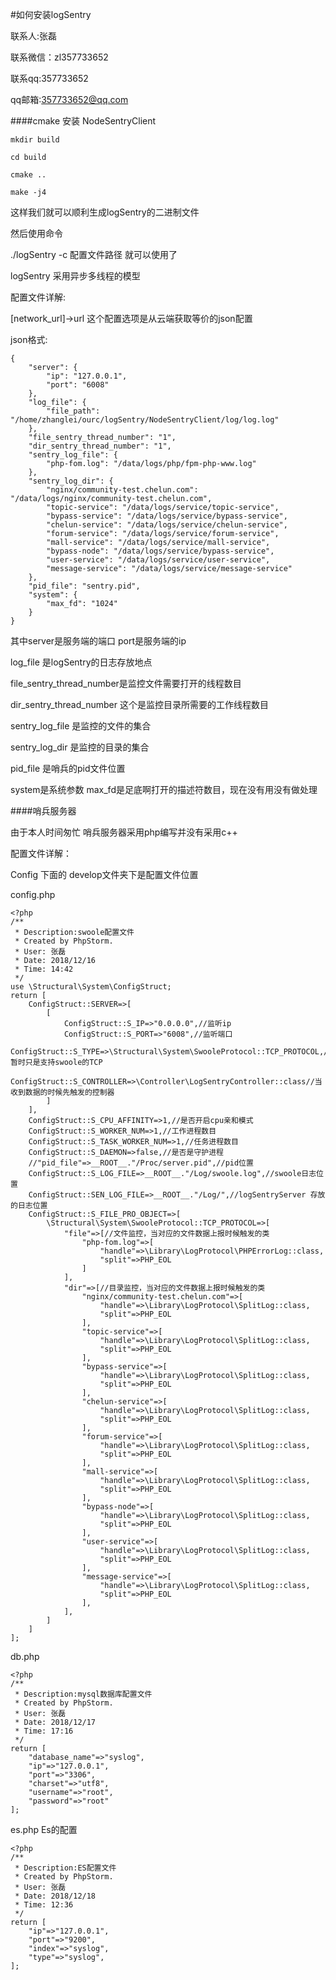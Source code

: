 #如何安装logSentry

联系人:张磊

联系微信：zl357733652

联系qq:357733652

qq邮箱:357733652@qq.com

####cmake 安装 NodeSentryClient

    mkdir build

    cd build

    cmake ..

    make -j4


这样我们就可以顺利生成logSentry的二进制文件

然后使用命令

./logSentry -c  配置文件路径  就可以使用了

logSentry 采用异步多线程的模型

配置文件详解:

[network_url]->url  这个配置选项是从云端获取等价的json配置

json格式:

```
{
	"server": {
		"ip": "127.0.0.1",
		"port": "6008"
	},
	"log_file": {
		"file_path": "/home/zhanglei/ourc/logSentry/NodeSentryClient/log/log.log"
	},
	"file_sentry_thread_number": "1",
	"dir_sentry_thread_number": "1",
	"sentry_log_file": {
		"php-fom.log": "/data/logs/php/fpm-php-www.log"
	},
	"sentry_log_dir": {
		"nginx/community-test.chelun.com": "/data/logs/nginx/community-test.chelun.com",
		"topic-service": "/data/logs/service/topic-service",
		"bypass-service": "/data/logs/service/bypass-service",
		"chelun-service": "/data/logs/service/chelun-service",
		"forum-service": "/data/logs/service/forum-service",
		"mall-service": "/data/logs/service/mall-service",
		"bypass-node": "/data/logs/service/bypass-service",
		"user-service": "/data/logs/service/user-service",
		"message-service": "/data/logs/service/message-service"
	},
	"pid_file": "sentry.pid",
	"system": {
		"max_fd": "1024"
	}
}
```

其中server是服务端的端口 port是服务端的ip

log_file 是logSentry的日志存放地点

file_sentry_thread_number是监控文件需要打开的线程数目

dir_sentry_thread_number 这个是监控目录所需要的工作线程数目

sentry_log_file 是监控的文件的集合

sentry_log_dir 是监控的目录的集合

pid_file 是哨兵的pid文件位置

system是系统参数 max_fd是足底啊打开的描述符数目，现在没有用没有做处理

####哨兵服务器

由于本人时间匆忙 哨兵服务器采用php编写并没有采用c++

配置文件详解：

Config 下面的 develop文件夹下是配置文件位置

config.php

```
<?php
/**
 * Description:swoole配置文件
 * Created by PhpStorm.
 * User: 张磊
 * Date: 2018/12/16
 * Time: 14:42
 */
use \Structural\System\ConfigStruct;
return [
    ConfigStruct::SERVER=>[
        [
            ConfigStruct::S_IP=>"0.0.0.0",//监听ip
            ConfigStruct::S_PORT=>"6008",//监听端口
            ConfigStruct::S_TYPE=>\Structural\System\SwooleProtocol::TCP_PROTOCOL,//暂时只是支持swoole的TCP
            ConfigStruct::S_CONTROLLER=>\Controller\LogSentryController::class//当收到数据的时候先触发的控制器
        ]
    ],
    ConfigStruct::S_CPU_AFFINITY=>1,//是否开启cpu亲和模式
    ConfigStruct::S_WORKER_NUM=>1,//工作进程数目
    ConfigStruct::S_TASK_WORKER_NUM=>1,//任务进程数目
    ConfigStruct::S_DAEMON=>false,//是否是守护进程
    //"pid_file"=>__ROOT__."/Proc/server.pid",//pid位置
    ConfigStruct::S_LOG_FILE=>__ROOT__."/Log/swoole.log",//swoole日志位置
    ConfigStruct::SEN_LOG_FILE=>__ROOT__."/Log/",//logSentryServer 存放的日志位置
    ConfigStruct::S_FILE_PRO_OBJECT=>[
        \Structural\System\SwooleProtocol::TCP_PROTOCOL=>[
            "file"=>[//文件监控，当对应的文件数据上报时候触发的类
                "php-fom.log"=>[
                    "handle"=>\Library\LogProtocol\PHPErrorLog::class,
                    "split"=>PHP_EOL
                ]
            ],
            "dir"=>[//目录监控，当对应的文件数据上报时候触发的类
                "nginx/community-test.chelun.com"=>[
                    "handle"=>\Library\LogProtocol\SplitLog::class,
                    "split"=>PHP_EOL
                ],
                "topic-service"=>[
                    "handle"=>\Library\LogProtocol\SplitLog::class,
                    "split"=>PHP_EOL
                ],
                "bypass-service"=>[
                    "handle"=>\Library\LogProtocol\SplitLog::class,
                    "split"=>PHP_EOL
                ],
                "chelun-service"=>[
                    "handle"=>\Library\LogProtocol\SplitLog::class,
                    "split"=>PHP_EOL
                ],
                "forum-service"=>[
                    "handle"=>\Library\LogProtocol\SplitLog::class,
                    "split"=>PHP_EOL
                ],
                "mall-service"=>[
                    "handle"=>\Library\LogProtocol\SplitLog::class,
                    "split"=>PHP_EOL
                ],
                "bypass-node"=>[
                    "handle"=>\Library\LogProtocol\SplitLog::class,
                    "split"=>PHP_EOL
                ],
                "user-service"=>[
                    "handle"=>\Library\LogProtocol\SplitLog::class,
                    "split"=>PHP_EOL
                ],
                "message-service"=>[
                    "handle"=>\Library\LogProtocol\SplitLog::class,
                    "split"=>PHP_EOL
                ],
            ],
        ]
    ]
];

```

db.php

```
<?php
/**
 * Description:mysql数据库配置文件
 * Created by PhpStorm.
 * User: 张磊
 * Date: 2018/12/17
 * Time: 17:16
 */
return [
    "database_name"=>"syslog",
    "ip"=>"127.0.0.1",
    "port"=>"3306",
    "charset"=>"utf8",
    "username"=>"root",
    "password"=>"root"
];
```

es.php Es的配置

```
<?php
/**
 * Description:ES配置文件
 * Created by PhpStorm.
 * User: 张磊
 * Date: 2018/12/18
 * Time: 12:36
 */
return [
    "ip"=>"127.0.0.1",
    "port"=>"9200",
    "index"=>"syslog",
    "type"=>"syslog",
];
```